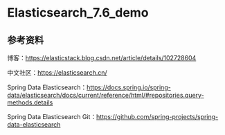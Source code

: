 # Elasticsearch_7.6_demo

## 参考资料
博客：https://elasticstack.blog.csdn.net/article/details/102728604

中文社区：https://elasticsearch.cn/

Spring Data Elasticsearch：https://docs.spring.io/spring-data/elasticsearch/docs/current/reference/html/#repositories.query-methods.details

Spring Data Elasticsearch Git：https://github.com/spring-projects/spring-data-elasticsearch

